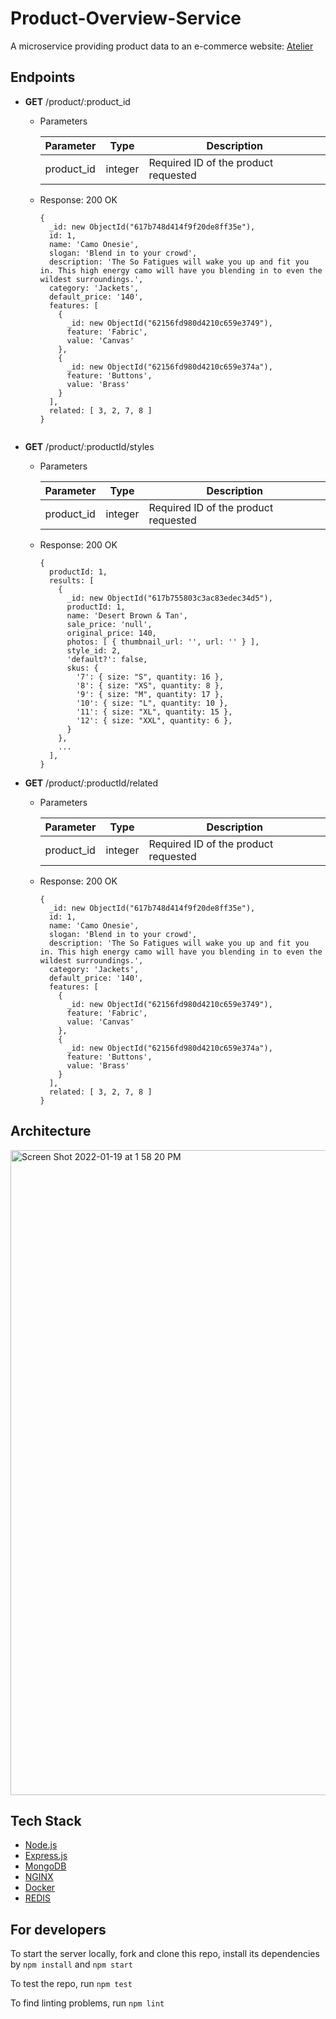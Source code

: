 # Product-Overview-Service

A microservice providing product data to an e-commerce website: [Atelier](https://github.com/tm2838/Atelier)

## Endpoints
- __GET__ /product/:product_id

  - Parameters

    | Parameter | Type | Description |
    | --- | --- | --- |
    | product_id | integer | Required ID of the product requested |

  - Response: 200 OK
    ```
    {
      _id: new ObjectId("617b748d414f9f20de8ff35e"),
      id: 1,
      name: 'Camo Onesie',
      slogan: 'Blend in to your crowd',
      description: 'The So Fatigues will wake you up and fit you in. This high energy camo will have you blending in to even the wildest surroundings.',
      category: 'Jackets',
      default_price: '140',
      features: [
        {
          _id: new ObjectId("62156fd980d4210c659e3749"),
          feature: 'Fabric',
          value: 'Canvas'
        },
        {
          _id: new ObjectId("62156fd980d4210c659e374a"),
          feature: 'Buttons',
          value: 'Brass'
        }
      ],
      related: [ 3, 2, 7, 8 ]
    }


    ```

- __GET__ /product/:productId/styles
  - Parameters

    | Parameter | Type | Description |
    | --- | --- | --- |
    | product_id | integer | Required ID of the product requested |

  - Response: 200 OK
    ```
    {
      productId: 1,
      results: [
        {
          _id: new ObjectId("617b755803c3ac83edec34d5"),
          productId: 1,
          name: 'Desert Brown & Tan',
          sale_price: 'null',
          original_price: 140,
          photos: [ { thumbnail_url: '', url: '' } ],
          style_id: 2,
          'default?': false,
          skus: {
            '7': { size: "S", quantity: 16 },
            '8': { size: "XS", quantity: 8 },
            '9': { size: "M", quantity: 17 },
            '10': { size: "L", quantity: 10 },
            '11': { size: "XL", quantity: 15 },
            '12': { size: "XXL", quantity: 6 },
          }
        },
        ...
      ],
    }

    ```


- __GET__ /product/:productId/related
  - Parameters

    | Parameter | Type | Description |
    | --- | --- | --- |
    | product_id | integer | Required ID of the product requested |

  - Response: 200 OK
    ```
    {
      _id: new ObjectId("617b748d414f9f20de8ff35e"),
      id: 1,
      name: 'Camo Onesie',
      slogan: 'Blend in to your crowd',
      description: 'The So Fatigues will wake you up and fit you in. This high energy camo will have you blending in to even the wildest surroundings.',
      category: 'Jackets',
      default_price: '140',
      features: [
        {
          _id: new ObjectId("62156fd980d4210c659e3749"),
          feature: 'Fabric',
          value: 'Canvas'
        },
        {
          _id: new ObjectId("62156fd980d4210c659e374a"),
          feature: 'Buttons',
          value: 'Brass'
        }
      ],
      related: [ 3, 2, 7, 8 ]
    }

    ```



## Architecture
<img width="1032" alt="Screen Shot 2022-01-19 at 1 58 20 PM" src="https://user-images.githubusercontent.com/43324065/150204631-b26a3b1d-d713-43cc-8178-95695331b1e6.png">

## Tech Stack
- [Node.js](https://nodejs.org/en/)
- [Express.js](https://expressjs.com/)
- [MongoDB](https://www.mongodb.com/)
- [NGINX](https://www.nginx.com/)
- [Docker](https://www.docker.com/)
- [REDIS](https://redis.io/)

## For developers
To start the server locally, fork and clone this repo, install its dependencies by `npm install` and `npm start`

To test the repo, run `npm test`

To find linting problems, run `npm lint`
